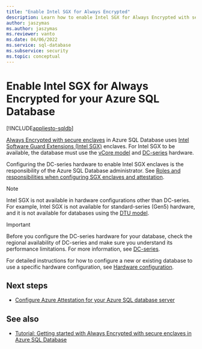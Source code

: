 ```yaml
---
title: "Enable Intel SGX for Always Encrypted"
description: Learn how to enable Intel SGX for Always Encrypted with secure enclaves in Azure SQL Database by selecting SGX-enabled hardware.
author: jaszymas
ms.author: jaszymas
ms.reviewer: vanto
ms.date: 04/06/2022
ms.service: sql-database
ms.subservice: security
ms.topic: conceptual
---
```

# Enable Intel SGX for Always Encrypted for your Azure SQL Database 

[!INCLUDE[appliesto-sqldb](../includes/appliesto-sqldb.md)]


[Always Encrypted with secure enclaves](/sql/relational-databases/security/encryption/always-encrypted-enclaves) in Azure SQL Database uses [Intel Software Guard Extensions (Intel SGX)](https://itpeernetwork.intel.com/microsoft-azure-confidential-computing/) enclaves. For Intel SGX to be available, the database must use the [vCore model](service-tiers-vcore.md) and [DC-series](service-tiers-sql-database-vcore.md#dc-series) hardware.

Configuring the DC-series hardware to enable Intel SGX enclaves is the responsibility of the Azure SQL Database administrator. See [Roles and responsibilities when configuring SGX enclaves and attestation](always-encrypted-enclaves-plan.md#roles-and-responsibilities-when-configuring-sgx-enclaves-and-attestation).

> [!NOTE]
> Intel SGX is not available in hardware configurations other than DC-series. For example, Intel SGX is not available for standard-series (Gen5) hardware, and it is not available for databases using the [DTU model](service-tiers-dtu.md).

> [!IMPORTANT]
> Before you configure the DC-series hardware for your database, check the regional availability of DC-series and make sure you understand its performance limitations. For more information, see [DC-series](service-tiers-sql-database-vcore.md#dc-series).

For detailed instructions for how to configure a new or existing database to use a specific hardware configuration, see [Hardware configuration](service-tiers-sql-database-vcore.md#hardware-configuration).
   
## Next steps

- [Configure Azure Attestation for your Azure SQL database server](always-encrypted-enclaves-configure-attestation.md)

## See also

- [Tutorial: Getting started with Always Encrypted with secure enclaves in Azure SQL Database](always-encrypted-enclaves-getting-started.md)
